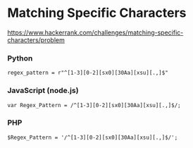 # Matching Specific Characters

https://www.hackerrank.com/challenges/matching-specific-characters/problem

### Python

    regex_pattern = r"^[1-3][0-2][sx0][30Aa][xsu][.,]$"

### JavaScript (node.js)

    var Regex_Pattern = /^[1-3][0-2][sx0][30Aa][xsu][.,]$/;

### PHP

    $Regex_Pattern = '/^[1-3][0-2][sx0][30Aa][xsu][.,]$/';
